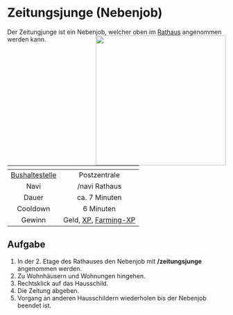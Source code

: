 # Zeitungsjunge (Nebenjob)
Der Zeitungjunge ist ein Nebenjob, welcher oben im [Rathaus](../../pages/orte/rathaus.md) angenommen werden kann. <img align="right" width="300" eight="150" src="../../../assets/image/orte/Rathaus.png">

| <!-- --> | <!-- --> |
| :-: | :-: |
| [Bushaltestelle](../../pages/öpnv/bus.md) | Postzentrale |
| Navi | /navi Rathaus |
| Dauer | ca. 7 Minuten |
| Cooldown | 6 Minuten |
| Gewinn | Geld, [XP](../../pages/allgemein/level.md), [Farming-XP](../../pages/skills/farming.md) |


## Aufgabe
1. In der 2. Etage des Rathauses den Nebenjob mit **/zeitungsjunge** angenommen werden.
2. Zu Wohnhäusern und Wohnungen hingehen.
3. Rechtsklick auf das Hausschild.
4. Die Zeitung abgeben.
5. Vorgang an anderen Hausschildern wiederholen bis der Nebenjob beendet ist.
